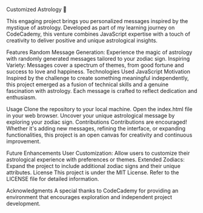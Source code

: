 Customized Astrology 🔮​

This engaging project brings you personalized messages inspired by the mystique of astrology. Developed as part of my learning journey on CodeCademy, this venture combines JavaScript expertise with a touch of creativity to deliver positive and unique astrological insights.


Features
Random Message Generation: Experience the magic of astrology with randomly generated messages tailored to your zodiac sign.
Inspiring Variety: Messages cover a spectrum of themes, from good fortune and success to love and happiness.
Technologies Used
JavaScript
Motivation
Inspired by the challenge to create something meaningful independently, this project emerged as a fusion of technical skills and a genuine fascination with astrology. Each message is crafted to reflect dedication and enthusiasm.


Usage
Clone the repository to your local machine.
Open the index.html file in your web browser.
Uncover your unique astrological message by exploring your zodiac sign.
Contributions
Contributions are encouraged! Whether it's adding new messages, refining the interface, or expanding functionalities, this project is an open canvas for creativity and continuous improvement.


Future Enhancements
User Customization: Allow users to customize their astrological experience with preferences or themes.
Extended Zodiacs: Expand the project to include additional zodiac signs and their unique attributes.
License
This project is under the MIT License. Refer to the LICENSE file for detailed information.


Acknowledgments
A special thanks to CodeCademy for providing an environment that encourages exploration and independent project development.

